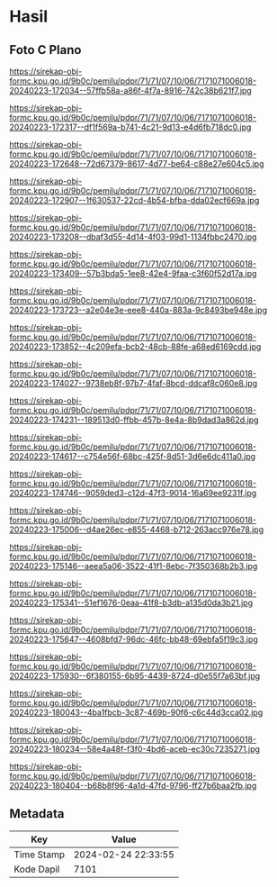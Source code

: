 # Hasil

## Foto C Plano

https://sirekap-obj-formc.kpu.go.id/9b0c/pemilu/pdpr/71/71/07/10/06/7171071006018-20240223-172034--57ffb58a-a86f-4f7a-8916-742c38b621f7.jpg

https://sirekap-obj-formc.kpu.go.id/9b0c/pemilu/pdpr/71/71/07/10/06/7171071006018-20240223-172317--df1f569a-b741-4c21-9d13-e4d6fb718dc0.jpg

https://sirekap-obj-formc.kpu.go.id/9b0c/pemilu/pdpr/71/71/07/10/06/7171071006018-20240223-172648--72d67379-8617-4d77-be64-c88e27e604c5.jpg

https://sirekap-obj-formc.kpu.go.id/9b0c/pemilu/pdpr/71/71/07/10/06/7171071006018-20240223-172907--1f630537-22cd-4b54-bfba-dda02ecf669a.jpg

https://sirekap-obj-formc.kpu.go.id/9b0c/pemilu/pdpr/71/71/07/10/06/7171071006018-20240223-173208--dbaf3d55-4d14-4f03-99d1-1134fbbc2470.jpg

https://sirekap-obj-formc.kpu.go.id/9b0c/pemilu/pdpr/71/71/07/10/06/7171071006018-20240223-173409--57b3bda5-1ee8-42e4-9faa-c3f60f52d17a.jpg

https://sirekap-obj-formc.kpu.go.id/9b0c/pemilu/pdpr/71/71/07/10/06/7171071006018-20240223-173723--a2e04e3e-eee8-440a-883a-9c8493be948e.jpg

https://sirekap-obj-formc.kpu.go.id/9b0c/pemilu/pdpr/71/71/07/10/06/7171071006018-20240223-173852--4c209efa-bcb2-48cb-88fe-a68ed6169cdd.jpg

https://sirekap-obj-formc.kpu.go.id/9b0c/pemilu/pdpr/71/71/07/10/06/7171071006018-20240223-174027--9738eb8f-97b7-4faf-8bcd-ddcaf8c060e8.jpg

https://sirekap-obj-formc.kpu.go.id/9b0c/pemilu/pdpr/71/71/07/10/06/7171071006018-20240223-174231--189513d0-ffbb-457b-8e4a-8b9dad3a862d.jpg

https://sirekap-obj-formc.kpu.go.id/9b0c/pemilu/pdpr/71/71/07/10/06/7171071006018-20240223-174617--c754e56f-68bc-425f-8d51-3d6e6dc411a0.jpg

https://sirekap-obj-formc.kpu.go.id/9b0c/pemilu/pdpr/71/71/07/10/06/7171071006018-20240223-174746--9059ded3-c12d-47f3-9014-16a69ee9231f.jpg

https://sirekap-obj-formc.kpu.go.id/9b0c/pemilu/pdpr/71/71/07/10/06/7171071006018-20240223-175006--d4ae26ec-e855-4468-b712-263acc976e78.jpg

https://sirekap-obj-formc.kpu.go.id/9b0c/pemilu/pdpr/71/71/07/10/06/7171071006018-20240223-175146--aeea5a06-3522-41f1-8ebc-7f350368b2b3.jpg

https://sirekap-obj-formc.kpu.go.id/9b0c/pemilu/pdpr/71/71/07/10/06/7171071006018-20240223-175341--51ef1676-0eaa-41f8-b3db-a135d0da3b21.jpg

https://sirekap-obj-formc.kpu.go.id/9b0c/pemilu/pdpr/71/71/07/10/06/7171071006018-20240223-175647--4608bfd7-96dc-46fc-bb48-69ebfa5f19c3.jpg

https://sirekap-obj-formc.kpu.go.id/9b0c/pemilu/pdpr/71/71/07/10/06/7171071006018-20240223-175930--6f380155-6b95-4439-8724-d0e55f7a63bf.jpg

https://sirekap-obj-formc.kpu.go.id/9b0c/pemilu/pdpr/71/71/07/10/06/7171071006018-20240223-180043--4ba1fbcb-3c87-469b-90f6-c6c44d3cca02.jpg

https://sirekap-obj-formc.kpu.go.id/9b0c/pemilu/pdpr/71/71/07/10/06/7171071006018-20240223-180234--58e4a48f-f3f0-4bd6-aceb-ec30c7235271.jpg

https://sirekap-obj-formc.kpu.go.id/9b0c/pemilu/pdpr/71/71/07/10/06/7171071006018-20240223-180404--b68b8f96-4a1d-47fd-9796-ff27b6baa2fb.jpg


## Metadata

| Key        | Value               |
| ---------- | ------------------- |
| Time Stamp | 2024-02-24 22:33:55 |
| Kode Dapil | 7101                |



